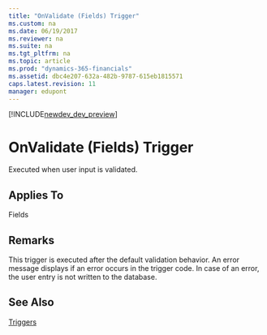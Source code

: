 ```yaml
---
title: "OnValidate (Fields) Trigger"
ms.custom: na
ms.date: 06/19/2017
ms.reviewer: na
ms.suite: na
ms.tgt_pltfrm: na
ms.topic: article
ms.prod: "dynamics-365-financials"
ms.assetid: dbc4e207-632a-482b-9787-615eb1815571
caps.latest.revision: 11
manager: edupont
---
```


[!INCLUDE[newdev_dev_preview](../includes/newdev_dev_preview.md)]

# OnValidate (Fields) Trigger
Executed when user input is validated.  
  
## Applies To  
 Fields  
  
## Remarks  
 This trigger is executed after the default validation behavior. An error message displays if an error occurs in the trigger code. In case of an error, the user entry is not written to the database.  
  
## See Also  
 [Triggers](devenv-triggers.md)